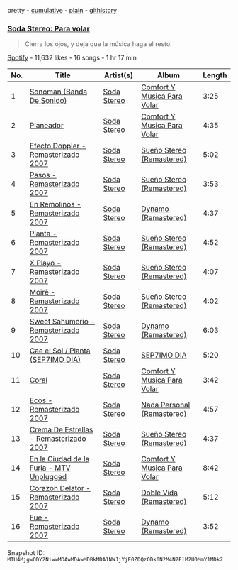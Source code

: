 pretty - [cumulative](/playlists/cumulative/37i9dQZF1DX0WPkweAgNHO.md) - [plain](/playlists/plain/37i9dQZF1DX0WPkweAgNHO) - [githistory](https://github.githistory.xyz/mackorone/spotify-playlist-archive/blob/main/playlists/plain/37i9dQZF1DX0WPkweAgNHO)

### [Soda Stereo: Para volar](https://open.spotify.com/playlist/37i9dQZF1DX0WPkweAgNHO)

> Cierra los ojos, y deja que la música haga el resto.

[Spotify](https://open.spotify.com/user/spotify) - 11,632 likes - 16 songs - 1 hr 17 min

| No. | Title | Artist(s) | Album | Length |
|---|---|---|---|---|
| 1 | [Sonoman \(Banda De Sonido\)](https://open.spotify.com/track/3KNdFPnW6CcRJOo7ONL2mg) | [Soda Stereo](https://open.spotify.com/artist/7An4yvF7hDYDolN4m5zKBp) | [Comfort Y Musica Para Volar](https://open.spotify.com/album/5RJLKN7ucuVaRAUzNKtKB8) | 3:25 |
| 2 | [Planeador](https://open.spotify.com/track/1css4Yf4FaorSKniMFMdJw) | [Soda Stereo](https://open.spotify.com/artist/7An4yvF7hDYDolN4m5zKBp) | [Comfort Y Musica Para Volar](https://open.spotify.com/album/5RJLKN7ucuVaRAUzNKtKB8) | 4:35 |
| 3 | [Efecto Doppler \- Remasterizado 2007](https://open.spotify.com/track/78fEwrT5UGW1CZfFnEqmUk) | [Soda Stereo](https://open.spotify.com/artist/7An4yvF7hDYDolN4m5zKBp) | [Sueño Stereo \(Remastered\)](https://open.spotify.com/album/1A3VRbn7Kto2ov0LkSY0eg) | 5:02 |
| 4 | [Pasos \- Remasterizado 2007](https://open.spotify.com/track/7KMxBakqV7SKVrS6qDv2yq) | [Soda Stereo](https://open.spotify.com/artist/7An4yvF7hDYDolN4m5zKBp) | [Sueño Stereo \(Remastered\)](https://open.spotify.com/album/1A3VRbn7Kto2ov0LkSY0eg) | 3:53 |
| 5 | [En Remolinos \- Remasterizado 2007](https://open.spotify.com/track/79Q5YxAu9UhTGtG70k9sIR) | [Soda Stereo](https://open.spotify.com/artist/7An4yvF7hDYDolN4m5zKBp) | [Dynamo \(Remastered\)](https://open.spotify.com/album/4bfwXuecOmNVlPM5RStAiQ) | 4:37 |
| 6 | [Planta \- Remasterizado 2007](https://open.spotify.com/track/2Qmv6bDN1yazfH5OrhSlI9) | [Soda Stereo](https://open.spotify.com/artist/7An4yvF7hDYDolN4m5zKBp) | [Sueño Stereo \(Remastered\)](https://open.spotify.com/album/1A3VRbn7Kto2ov0LkSY0eg) | 4:52 |
| 7 | [X Playo \- Remasterizado 2007](https://open.spotify.com/track/743BAjD2J8pskuff8fP3Vx) | [Soda Stereo](https://open.spotify.com/artist/7An4yvF7hDYDolN4m5zKBp) | [Sueño Stereo \(Remastered\)](https://open.spotify.com/album/1A3VRbn7Kto2ov0LkSY0eg) | 4:07 |
| 8 | [Moirè \- Remasterizado 2007](https://open.spotify.com/track/0DrAH8PKnAIbFqAfnMlpzG) | [Soda Stereo](https://open.spotify.com/artist/7An4yvF7hDYDolN4m5zKBp) | [Sueño Stereo \(Remastered\)](https://open.spotify.com/album/1A3VRbn7Kto2ov0LkSY0eg) | 4:02 |
| 9 | [Sweet Sahumerio \- Remasterizado 2007](https://open.spotify.com/track/0GcU3ZhlnF5k3vKjqPRifa) | [Soda Stereo](https://open.spotify.com/artist/7An4yvF7hDYDolN4m5zKBp) | [Dynamo \(Remastered\)](https://open.spotify.com/album/4bfwXuecOmNVlPM5RStAiQ) | 6:03 |
| 10 | [Cae el Sol / Planta \(SEP7IMO DIA\)](https://open.spotify.com/track/0tkUZvL9ZbNLnzJ4jHeiOL) | [Soda Stereo](https://open.spotify.com/artist/7An4yvF7hDYDolN4m5zKBp) | [SEP7IMO DIA](https://open.spotify.com/album/0HUncweJW3LTO0YOvOEX4a) | 5:20 |
| 11 | [Coral](https://open.spotify.com/track/13fEiuZo5A4aiPNRds3OpM) | [Soda Stereo](https://open.spotify.com/artist/7An4yvF7hDYDolN4m5zKBp) | [Comfort Y Musica Para Volar](https://open.spotify.com/album/5RJLKN7ucuVaRAUzNKtKB8) | 3:42 |
| 12 | [Ecos \- Remasterizado 2007](https://open.spotify.com/track/1Dti4H4XC1IetaCDpI8MU0) | [Soda Stereo](https://open.spotify.com/artist/7An4yvF7hDYDolN4m5zKBp) | [Nada Personal \(Remastered\)](https://open.spotify.com/album/0hyq754QnaKHYpH32QnWqs) | 4:57 |
| 13 | [Crema De Estrellas \- Remasterizado 2007](https://open.spotify.com/track/7KdHxPQklzjdmiaORyNQGb) | [Soda Stereo](https://open.spotify.com/artist/7An4yvF7hDYDolN4m5zKBp) | [Sueño Stereo \(Remastered\)](https://open.spotify.com/album/1A3VRbn7Kto2ov0LkSY0eg) | 4:37 |
| 14 | [En la Ciudad de la Furia \- MTV Unplugged](https://open.spotify.com/track/2p4FOWHHd2A6TBmTkdt1G0) | [Soda Stereo](https://open.spotify.com/artist/7An4yvF7hDYDolN4m5zKBp) | [Comfort Y Musica Para Volar](https://open.spotify.com/album/5RJLKN7ucuVaRAUzNKtKB8) | 8:42 |
| 15 | [Corazón Delator \- Remasterizado 2007](https://open.spotify.com/track/2zaZ81JI8KbYaL7210BB0U) | [Soda Stereo](https://open.spotify.com/artist/7An4yvF7hDYDolN4m5zKBp) | [Doble Vida \(Remastered\)](https://open.spotify.com/album/0mEY1U7SZdIwDWylFm2UC4) | 5:12 |
| 16 | [Fue \- Remasterizado 2007](https://open.spotify.com/track/71ymTqjg6wUvgNksseSgbC) | [Soda Stereo](https://open.spotify.com/artist/7An4yvF7hDYDolN4m5zKBp) | [Dynamo \(Remastered\)](https://open.spotify.com/album/4bfwXuecOmNVlPM5RStAiQ) | 3:52 |

Snapshot ID: `MTU4MjgwODY2NiwwMDAwMDAwMDBkMDA1NWJjYjE0ZDQzODk0N2M4N2FlM2U0MmY1MDk2`
